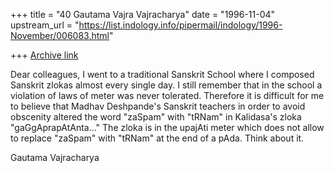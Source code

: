 +++
title = "40 Gautama Vajra Vajracharya"
date = "1996-11-04"
upstream_url = "https://list.indology.info/pipermail/indology/1996-November/006083.html"

+++
[Archive link](https://list.indology.info/pipermail/indology/1996-November/006083.html)

Dear colleagues,
I went to a traditional Sanskrit School where I composed Sanskrit zlokas
almost every single day. I still remember that in the school a violation of
laws of meter was never tolerated.  Therefore it is difficult for me to
believe that Madhav Deshpande's Sanskrit teachers in order to avoid
obscenity altered the word "zaSpam" with "tRNam" in Kalidasa's zloka
"gaGgAprapAtAnta..." The zloka is in the upajAti meter which does not allow
to replace "zaSpam" with "tRNam" at the end of a pAda.  Think about it.

Gautama Vajracharya





